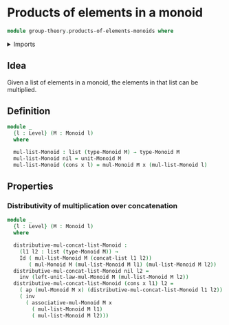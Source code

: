 # Products of elements in a monoid

```agda
module group-theory.products-of-elements-monoids where
```

<details><summary>Imports</summary>

```agda
open import foundation.identity-types
open import foundation.universe-levels

open import group-theory.monoids

open import lists.concatenation-lists
open import lists.lists
```

</details>

## Idea

Given a list of elements in a monoid, the elements in that list can be
multiplied.

## Definition

```agda
module _
  {l : Level} (M : Monoid l)
  where

  mul-list-Monoid : list (type-Monoid M) → type-Monoid M
  mul-list-Monoid nil = unit-Monoid M
  mul-list-Monoid (cons x l) = mul-Monoid M x (mul-list-Monoid l)
```

## Properties

### Distributivity of multiplication over concatenation

```agda
module _
  {l : Level} (M : Monoid l)
  where

  distributive-mul-concat-list-Monoid :
    (l1 l2 : list (type-Monoid M)) →
    Id ( mul-list-Monoid M (concat-list l1 l2))
       ( mul-Monoid M (mul-list-Monoid M l1) (mul-list-Monoid M l2))
  distributive-mul-concat-list-Monoid nil l2 =
    inv (left-unit-law-mul-Monoid M (mul-list-Monoid M l2))
  distributive-mul-concat-list-Monoid (cons x l1) l2 =
    ( ap (mul-Monoid M x) (distributive-mul-concat-list-Monoid l1 l2)) ∙
    ( inv
      ( associative-mul-Monoid M x
        ( mul-list-Monoid M l1)
        ( mul-list-Monoid M l2)))
```
